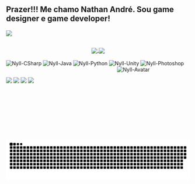 ## Prazer!!! Me chamo Nathan André. Sou game designer e game developer!
<p align="left"><img align="center" src="https://komarev.com/ghpvc/?username=Nylleth&color=blue&style=flat-square&&label=Visualizações"/></p>

##

<div align="center">
  <a href="https://github.com/Nylleth">
  <img align="center" height="180em" align="left" src="https://github-readme-stats.vercel.app/api?username=Nylleth&show_icons=true&theme=github_dark&include_all_commits=true&count_private=true"/>
  <img align="center" height="180em" src="https://github-readme-stats.vercel.app/api/top-langs/?username=Nylleth&layout=compact&theme=github_dark"/>
  </a>
</div>

<div style="display: inline_block"><br>
  <img align="center" alt="Nyll-CSharp" src="https://img.shields.io/badge/C%23-239120?style=for-the-badge&logo=c-sharp&logoColor=white" />
  <img align="center" alt="Nyll-Java" src="https://img.shields.io/badge/Java-ED8B00?style=for-the-badge&logo=java&logoColor=white" />
  <img align="center" alt="Nyll-Python" src="https://img.shields.io/badge/Python-3776AB?style=for-the-badge&logo=python&logoColor=white" />
  <img align="center" alt="Nyll-Unity" src="https://img.shields.io/badge/Unity-100000?style=for-the-badge&logo=unity&logoColor=white" />
  <img align="center" alt="Nyll-Photoshop" src="https://img.shields.io/badge/Adobe%20Photoshop-31A8FF?style=for-the-badge&logo=Adobe%20Photoshop&logoColor=black" />
  <img align="right" alt="Nyll-Avatar" height="200" width="200" src="https://imgur.com/EkvAb32.gif" />
</div>

  ##
  
<div>
 <a href="https://discordapp.com/users/326128459166515201" target="_blank"><img src="https://img.shields.io/badge/Discord-7289DA?style=for-the-badge&logo=discord&logoColor=white" target="_blank"></a> 
  <a href = "mailto:nylleth.gamedev@gmail.com"><img src="https://img.shields.io/badge/-Gmail-%23333?style=for-the-badge&logo=gmail&logoColor=white" target="_blank"></a>
  <a href="https://www.linkedin.com/in/nathan-andre-silva" target="_blank"><img src="https://img.shields.io/badge/-LinkedIn-%230077B5?style=for-the-badge&logo=linkedin&logoColor=white" target="_blank"></a> 
  <a href="https://wa.me/5511952181132" target="_blank"><img src="https://img.shields.io/badge/WhatsApp-25D366?style=for-the-badge&logo=whatsapp&logoColor=white target="_blank"></a> 
</div>
    
![Snake animation](https://github.com/Nylleth/Nylleth/blob/output/github-contribution-grid-snake.svg?palette=github-dark&color_snake=blue&color_dots=#a70000,#ff0000,#ff5252,#ff7b7b,#ffbaba)
